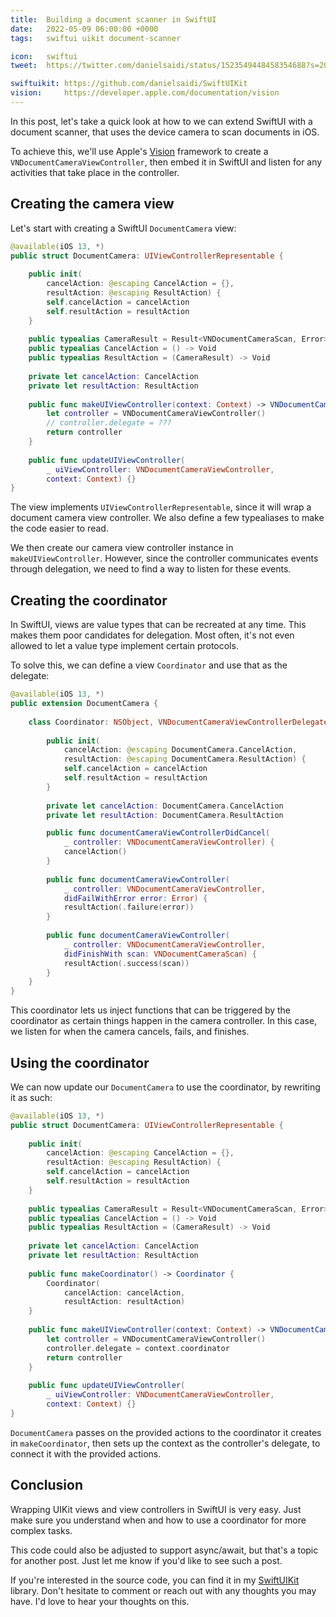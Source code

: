 ```yaml
---
title:  Building a document scanner in SwiftUI
date:   2022-05-09 06:00:00 +0000
tags:   swiftui uikit document-scanner

icon:   swiftui
tweet:  https://twitter.com/danielsaidi/status/1523549448458354688?s=20&t=bGaXlye_gZRmIMHzE1lWGw

swiftuikit: https://github.com/danielsaidi/SwiftUIKit
vision:     https://developer.apple.com/documentation/vision
---
```


In this post, let's take a quick look at how to we can extend SwiftUI with a document scanner, that uses the device camera to scan documents in iOS.

To achieve this, we'll use Apple's [Vision]({{page.vision}}) framework to create a `VNDocumentCameraViewController`, then embed it in SwiftUI and listen for any activities that take place in the controller.


## Creating the camera view

Let's start with creating a SwiftUI `DocumentCamera` view:

```swift
@available(iOS 13, *)
public struct DocumentCamera: UIViewControllerRepresentable {
    
    public init(
        cancelAction: @escaping CancelAction = {},
        resultAction: @escaping ResultAction) {
        self.cancelAction = cancelAction
        self.resultAction = resultAction
    }
    
    public typealias CameraResult = Result<VNDocumentCameraScan, Error>
    public typealias CancelAction = () -> Void
    public typealias ResultAction = (CameraResult) -> Void
    
    private let cancelAction: CancelAction
    private let resultAction: ResultAction
        
    public func makeUIViewController(context: Context) -> VNDocumentCameraViewController {
        let controller = VNDocumentCameraViewController()
        // controller.delegate = ???
        return controller
    }
    
    public func updateUIViewController(
        _ uiViewController: VNDocumentCameraViewController,
        context: Context) {}
}
```

The view implements `UIViewControllerRepresentable`, since it will wrap a document camera view controller. We also define a few typealiases to make the code easier to read.

We then create our camera view controller instance in `makeUIViewController`. However, since the controller communicates events through delegation, we need to find a way to listen for these events.


## Creating the coordinator

In SwiftUI, views are value types that can be recreated at any time. This makes them poor candidates for delegation. Most often, it's not even allowed to let a value type implement certain protocols.

To solve this, we can define a view `Coordinator` and use that as the delegate:

```swift
@available(iOS 13, *)
public extension DocumentCamera {
    
    class Coordinator: NSObject, VNDocumentCameraViewControllerDelegate {
        
        public init(
            cancelAction: @escaping DocumentCamera.CancelAction,
            resultAction: @escaping DocumentCamera.ResultAction) {
            self.cancelAction = cancelAction
            self.resultAction = resultAction
        }
        
        private let cancelAction: DocumentCamera.CancelAction
        private let resultAction: DocumentCamera.ResultAction

        public func documentCameraViewControllerDidCancel(
            _ controller: VNDocumentCameraViewController) {
            cancelAction()
        }
        
        public func documentCameraViewController(
            _ controller: VNDocumentCameraViewController,
            didFailWithError error: Error) {
            resultAction(.failure(error))
        }
        
        public func documentCameraViewController(
            _ controller: VNDocumentCameraViewController,
            didFinishWith scan: VNDocumentCameraScan) {
            resultAction(.success(scan))
        }
    }
}
```

This coordinator lets us inject functions that can be triggered by the coordinator as certain things happen in the camera controller. In this case, we listen for when the camera cancels, fails, and finishes.


## Using the coordinator

We can now update our `DocumentCamera` to use the coordinator, by rewriting it as such:

```swift
@available(iOS 13, *)
public struct DocumentCamera: UIViewControllerRepresentable {
    
    public init(
        cancelAction: @escaping CancelAction = {},
        resultAction: @escaping ResultAction) {
        self.cancelAction = cancelAction
        self.resultAction = resultAction
    }
    
    public typealias CameraResult = Result<VNDocumentCameraScan, Error>
    public typealias CancelAction = () -> Void
    public typealias ResultAction = (CameraResult) -> Void
    
    private let cancelAction: CancelAction
    private let resultAction: ResultAction
        
    public func makeCoordinator() -> Coordinator {
        Coordinator(
            cancelAction: cancelAction,
            resultAction: resultAction)
    }
    
    public func makeUIViewController(context: Context) -> VNDocumentCameraViewController {
        let controller = VNDocumentCameraViewController()
        controller.delegate = context.coordinator
        return controller
    }
    
    public func updateUIViewController(
        _ uiViewController: VNDocumentCameraViewController,
        context: Context) {}
}
```

`DocumentCamera` passes on the provided actions to the coordinator it creates in `makeCoordinator`, then sets up the context as the controller's delegate, to connect it with the provided actions.


## Conclusion

Wrapping UIKit views and view controllers in SwiftUI is very easy. Just make sure you understand when and how to use a coordinator for more complex tasks.

This code could also be adjusted to support async/await, but that's a topic for another post. Just let me know if you'd like to see such a post.

If you're interested in the source code, you can find it in my [SwiftUIKit]({{page.swiftuikit}}) library. Don't hesitate to comment or reach out with any thoughts you may have. I'd love to hear your thoughts on this.